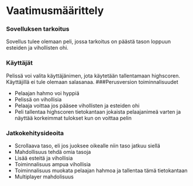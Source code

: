 # Vaatimusmäärittely
### Sovelluksen tarkoitus
Sovellus tulee olemaan peli, jossa tarkoitus on päästä tason loppuun esteiden ja vihollisten ohi.
### Käyttäjät
Pelissä voi valita käyttäjänimen, jota käytetään tallentamaan highscoren. Käyttäjillä ei tule olemaan salasanaa.
###Perusversion toiminnalisuudet
- Pelaajan hahmo voi hyppiä
- Pelissä on vihollisia
- Pelaaja voittaa jos pääsee vihollisten ja esteiden ohi
- Peli tallentaa highscoren tietokantaan jokaista pelaajanimeä varten ja näyttää korkeimmat tulokset kun on voittaa pelin
### Jatkokehitysideoita
- Scrollaava taso, eli jos juoksee oikealle niin taso jatkuu siellä
- Mahdollisuus tehdä omia tasoja
- Lisää esteitä ja vihollisia
- Toiminnalisuus ampua vihollisia
- Toiminnalisuus muokata pelaajan hahmoa ja tallentaa tämä tietokantaan
- Multiplayer mahdolisuus
